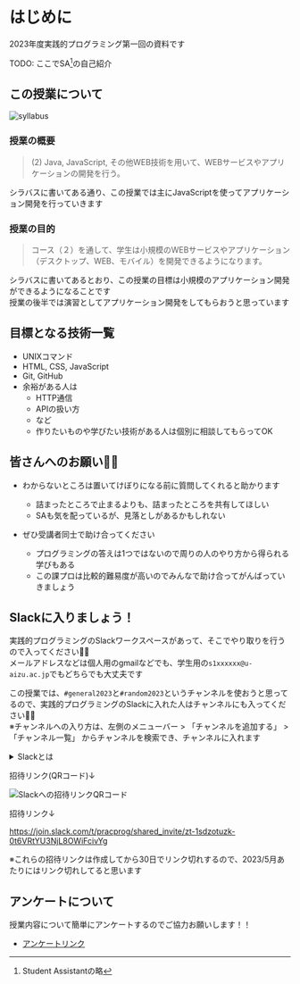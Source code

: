 # はじめに

2023年度実践的プログラミング第一回の資料です

TODO: ここでSA[^1]の自己紹介

## この授業について

![syllabus](/img/practical-programming/lec01/syllabus.png)

### 授業の概要

> (2) Java, JavaScript, その他WEB技術を用いて、WEBサービスやアプリケーションの開発を行う。

シラバスに書いてある通り、この授業では主にJavaScriptを使ってアプリケーション開発を行っていきます

### 授業の目的

> コース（２）を通して、学生は小規模のWEBサービスやアプリケーション（デスクトップ、WEB、モバイル）を開発できるようになります。

シラバスに書いてあるとおり、この授業の目標は小規模のアプリケーション開発ができるようになることです  
授業の後半では演習としてアプリケーション開発をしてもらおうと思っています

## 目標となる技術一覧

- UNIXコマンド
- HTML, CSS, JavaScript
- Git, GitHub
- 余裕がある人は
  - HTTP通信
  - APIの扱い方
  - など
  - 作りたいものや学びたい技術がある人は個別に相談してもらってOK

## 皆さんへのお願い🙋‍♂️

- わからないところは置いてけぼりになる前に質問してくれると助かります
  - 詰まったところで止まるよりも、詰まったところを共有してほしい
  - SAも気を配っているが、見落としがあるかもしれない

- ぜひ受講者同士で助け合ってください
  - プログラミングの答えは1つではないので周りの人のやり方から得られる学びもある
  - この課プロは比較的難易度が高いのでみんなで助け合ってがんばっていきましょう

## Slackに入りましょう！

実践的プログラミングのSlackワークスペースがあって、そこでやり取りを行うので入ってください🙏🏻  
メールアドレスなどは個人用のgmailなどでも、学生用の`s1xxxxxx@u-aizu.ac.jp`でもどちらでも大丈夫です

この授業では、`#general2023`と`#random2023`というチャンネルを使おうと思ってるので、実践的プログラミングのSlackに入れた人はチャンネルにも入ってください🙏🏻  
※チャンネルへの入り方は、左側のメニューバー > 「チャンネルを追加する」 > 「チャンネル一覧」 からチャンネルを検索でき、チャンネルに入れます

<details><summary>Slackとは</summary>

Slackはチャットツールです(LINEみたいな感じです)

メッセージにマークアップ記法が使えたり、予約送信ができたり、といった理由でIT系の組織だと使われることが多いです

ちなみに、Slackの他のチャットツールとして、Discord、Tandemなどを使ってる企業やサークルもあります

</details>


招待リンク(QRコード)↓

![Slackへの招待リンクQRコード](/img/practical-programming/lec01/slack-join.png)

招待リンク↓

https://join.slack.com/t/pracprog/shared_invite/zt-1sdzotuzk-0t6VRtYU3NjL8OWiFcivYg

※これらの招待リンクは作成してから30日でリンク切れするので、2023/5月あたりにはリンク切れしてると思います

## アンケートについて

授業内容について簡単にアンケートするのでご協力お願いします！！

- [アンケートリンク](https://forms.gle/PUJwQaVAMaSpyDch8)

[^1]: Student Assistantの略
